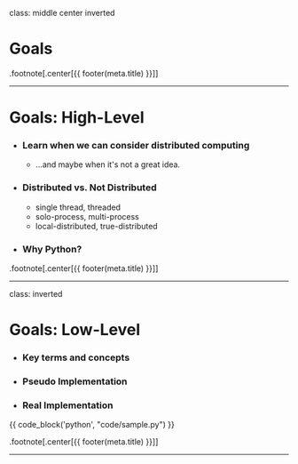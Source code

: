 class: middle center inverted

# Goals
.footnote[.center[{{ footer(meta.title) }}]]

---

# Goals: High-Level
- ### Learn when we can consider distributed computing
  - ...and maybe when it's not a great idea.
- ### Distributed vs. Not Distributed
  - single thread, threaded
  - solo-process, multi-process
  - local-distributed, true-distributed
- ### Why Python?

.footnote[.center[{{ footer(meta.title) }}]]

---

class: inverted

# Goals: Low-Level
- ### Key terms and concepts
- ### Pseudo Implementation
- ### Real Implementation

{{ code_block('python', "code/sample.py") }}

.footnote[.center[{{ footer(meta.title) }}]]

---